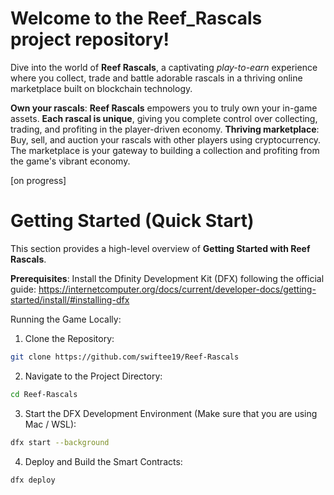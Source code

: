 # Welcome to the Reef_Rascals project repository!

Dive into the world of **Reef Rascals**, a captivating _play-to-earn_ experience where you collect, trade and battle adorable rascals in a thriving online marketplace built on blockchain technology.

**Own your rascals**: **Reef Rascals** empowers you to truly own your in-game assets. **Each rascal is unique**, giving you complete control over collecting, trading, and profiting in the player-driven economy.
**Thriving marketplace**: Buy, sell, and auction your rascals with other players using cryptocurrency. The marketplace is your gateway to building a collection and profiting from the game's vibrant economy.

[on progress]

# Getting Started (Quick Start)
This section provides a high-level overview of **Getting Started with Reef Rascals**.

**Prerequisites**:
Install the Dfinity Development Kit (DFX) following the official guide: https://internetcomputer.org/docs/current/developer-docs/getting-started/install/#installing-dfx

Running the Game Locally:
1. Clone the Repository:
```bash
git clone https://github.com/swiftee19/Reef-Rascals
```

2. Navigate to the Project Directory:
```bash
cd Reef-Rascals
```

3. Start the DFX Development Environment (Make sure that you are using Mac / WSL):
```bash
dfx start --background
```

4. Deploy and Build the Smart Contracts:
```bash
dfx deploy
```
